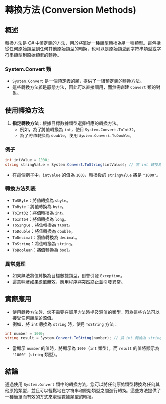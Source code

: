 # 轉換方法 (Conversion Methods)

## 概述

轉換方法是 C# 中預定義的方法，用於將值從一種類型轉換為另一種類型。這包括從任何原始類型到任何其他原始類型的轉換，也可以是原始類型到字符串類型或字符串類型到原始類型的轉換。

### System.Convert 類

- `System.Convert` 是一個預定義的類，提供了一組預定義的轉換方法。
- 這些轉換方法都是靜態方法，因此可以直接調用，而無需創建 `Convert` 類的對象。

## 使用轉換方法

1. **指定轉換方法**：根據目標數據類型選擇相應的轉換方法。
   - 例如，為了將值轉換為 `int`，使用 `System.Convert.ToInt32`。
   - 為了將值轉換為 `double`，使用 `System.Convert.ToDouble`。

### 例子

```csharp
int intValue = 1000;
string stringValue = System.Convert.ToString(intValue); // 將 int 轉換為 string
```

- 在這個例子中，`intValue` 的值為 `1000`，轉換後的 `stringValue` 將是 `"1000"`。

### 轉換方法列表

- `ToSByte`：將值轉換為 `sbyte`。
- `ToByte`：將值轉換為 `byte`。
- `ToInt32`：將值轉換為 `int`。
- `ToInt64`：將值轉換為 `long`。
- `ToSingle`：將值轉換為 `float`。
- `ToDouble`：將值轉換為 `double`。
- `ToDecimal`：將值轉換為 `decimal`。
- `ToString`：將值轉換為 `string`。
- `ToBoolean`：將值轉換為 `bool`。

### 異常處理

- 如果無法將值轉換為目標數據類型，則會引發 `Exception`。
- 這意味著如果源值無效，應用程序將突然終止並引發異常。

## 實際應用

- 使用轉換方法時，您不需要在調用方法時提及源值的類型，因為這些方法可以接受任何類型的源值。
- 例如，將 `int` 轉換為 `string` 時，使用 `ToString` 方法：

```csharp
int number = 1000;
string result = System.Convert.ToString(number); // 將 int 轉換為 string
```

- 當顯示 `number` 的值時，將顯示為 `1000`（`int` 類型），而 `result` 的值將顯示為 `"1000"`（`string` 類型）。

## 結論

通過使用 `System.Convert` 類中的轉換方法，您可以將任何原始類型轉換為任何其他原始類型，並且可以輕鬆地在字符串和原始類型之間進行轉換。這些方法提供了一種簡單而有效的方式來處理數據類型的轉換。